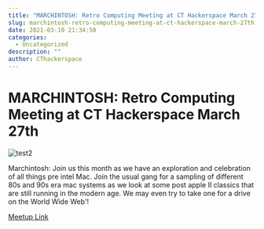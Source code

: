 ```yaml
---
title: "MARCHINTOSH: Retro Computing Meeting at CT Hackerspace March 27th"
slug: marchintosh-retro-computing-meeting-at-ct-hackerspace-march-27th
date: 2021-03-10 21:34:50
categories:
  - Uncategorized
description: ""
author: CThackerspace
---
```


# MARCHINTOSH: Retro Computing Meeting at CT Hackerspace March 27th

![test2](/uploads/2021/03/test2.jpeg)

Marchintosh: Join us this month as we have an exploration and celebration of all things pre intel Mac. Join the usual gang for a sampling of different 80s and 90s era mac systems as we look at some post apple II classics that are still running in the modern age. We may even try to take one for a drive on the World Wide Web'!

[Meetup Link](https://www.meetup.com/CT-Hackerspace/events/dcqllryccfbkc/)
